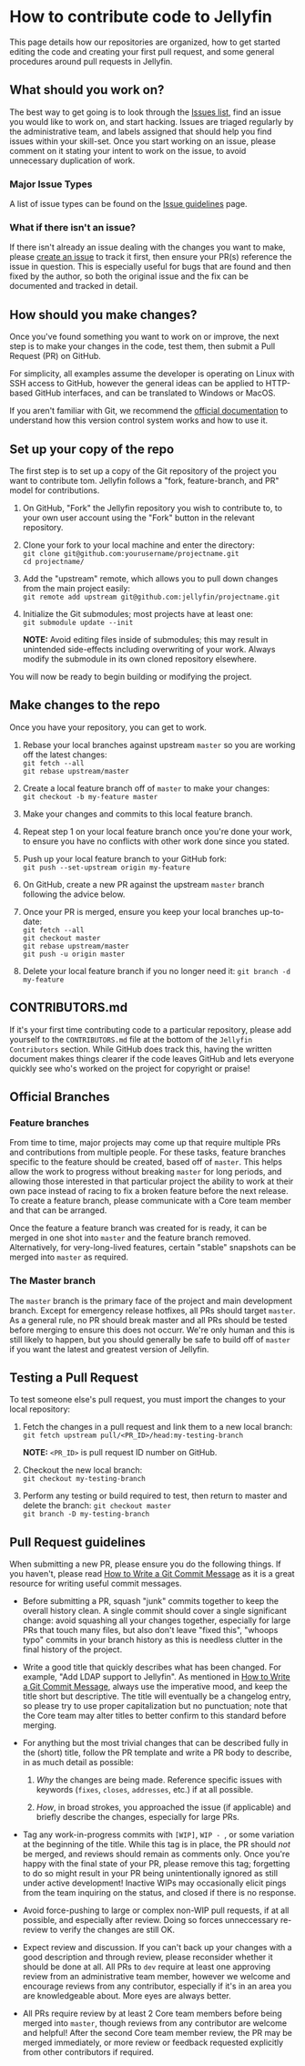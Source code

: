 # How to contribute code to Jellyfin

This page details how our repositories are organized, how to get started editing the code and creating your first pull request, and some general procedures around pull requests in Jellyfin.

## What should you work on?

The best way to get going is to look through the [Issues list](https://github.com/jellyfin/jellyfin/issues), find an issue you would like to work on, and start hacking. Issues are triaged regularly by the administrative team, and labels assigned that should help you find issues within your skill-set. Once you start working on an issue, please comment on it stating your intent to work on the issue, to avoid unnecessary duplication of work.

### Major Issue Types

A list of issue types can be found on the [Issue guidelines](/docs/contributing/issues.md#issue-labels) page.

### What if there isn't an issue?

If there isn't already an issue dealing with the changes you want to make, please [create an issue](/docs/contributing/issues.md) to track it first, then ensure your PR(s) reference the issue in question. This is especially useful for bugs that are found and then fixed by the author, so both the original issue and the fix can be documented and tracked in detail.

## How should you make changes?

Once you've found something you want to work on or improve, the next step is to make your changes in the code, test them, then submit a Pull Request (PR) on GitHub.

For simplicity, all examples assume the developer is operating on Linux with SSH access to GitHub, however the general ideas can be applied to HTTP-based GitHub interfaces, and can be translated to Windows or MacOS.

If you aren't familiar with Git, we recommend the [official documentation](https://git-scm.com/book/en/v2/Getting-Started-About-Version-Control) to understand how this version control system works and how to use it.

## Set up your copy of the repo

The first step is to set up a copy of the Git repository of the project you want to contribute tom. Jellyfin follows a "fork, feature-branch, and PR" model for contributions.

1. On GitHub, "Fork" the Jellyfin repository you wish to contribute to, to your own user account using the "Fork" button in the relevant repository.

1. Clone your fork to your local machine and enter the directory:  
    `git clone git@github.com:yourusername/projectname.git`  
    `cd projectname/`

1. Add the "upstream" remote, which allows you to pull down changes from the main project easily:  
    `git remote add upstream git@github.com:jellyfin/projectname.git`

1. Initialize the Git submodules; most projects have at least one:  
    `git submodule update --init`

    **NOTE:** Avoid editing files inside of submodules; this may result in unintended side-effects including overwriting of your work. Always modify the submodule in its own cloned repository elsewhere.

You will now be ready to begin building or modifying the project.

## Make changes to the repo

Once you have your repository, you can get to work.

1. Rebase your local branches against upstream `master` so you are working off the latest changes:  
    `git fetch --all`  
    `git rebase upstream/master`  

1. Create a local feature branch off of `master` to make your changes:  
    `git checkout -b my-feature master`

1. Make your changes and commits to this local feature branch.

1. Repeat step 1 on your local feature branch once you're done your work, to ensure you have no conflicts with other work done since you stated.

1. Push up your local feature branch to your GitHub fork:  
    `git push --set-upstream origin my-feature`

1. On GitHub, create a new PR against the upstream `master` branch following the advice below.

1. Once your PR is merged, ensure you keep your local branches up-to-date:  
    `git fetch --all`  
    `git checkout master`  
    `git rebase upstream/master`  
    `git push -u origin master`  

1. Delete your local feature branch if you no longer need it:
    `git branch -d my-feature`

## CONTRIBUTORS.md

If it's your first time contributing code to a particular repository, please add yourself to the `CONTRIBUTORS.md` file at the bottom of the `Jellyfin Contributors` section. While GitHub does track this, having the written document makes things clearer if the code leaves GitHub and lets everyone quickly see who's worked on the project for copyright or praise!

## Official Branches

### Feature branches

From time to time, major projects may come up that require multiple PRs and contributions from multiple people. For these tasks, feature branches specific to the feature should be created, based off of `master`. This helps allow the work to progress without breaking `master` for long periods, and allowing those interested in that particular project the ability to work at their own pace instead of racing to fix a broken feature before the next release. To create a feature branch, please communicate with a Core team member and that can be arranged.

Once the feature a feature branch was created for is ready, it can be merged in one shot into `master` and the feature branch removed. Alternatively, for very-long-lived features, certain "stable" snapshots can be merged into `master` as required.

### The Master branch

The `master` branch is the primary face of the project and main development branch. Except for emergency release hotfixes, all PRs should target `master`. As a general rule, no PR should break master and all PRs should be tested before merging to ensure this does not occurr. We're only human and this is still likely to happen, but you should generally be safe to build off of `master` if you want the latest and greatest version of Jellyfin.

## Testing a Pull Request

To test someone else's pull request, you must import the changes to your local repository:

1. Fetch the changes in a pull request and link them to a new local branch:
    `git fetch upstream pull/<PR_ID>/head:my-testing-branch`  

    **NOTE:** `<PR_ID>` is pull request ID number on GitHub.

1. Checkout the new local branch:  
    `git checkout my-testing-branch`

1. Perform any testing or build required to test, then return to master and delete the branch:
    `git checkout master`  
    `git branch -D my-testing-branch`

## Pull Request guidelines

When submitting a new PR, please ensure you do the following things. If you haven't, please read [How to Write a Git Commit Message](https://chris.beams.io/posts/git-commit/) as it is a great resource for writing useful commit messages.

* Before submitting a PR, squash "junk" commits together to keep the overall history clean. A single commit should cover a single significant change: avoid squashing all your changes together, especially for large PRs that touch many files, but also don't leave "fixed this", "whoops typo" commits in your branch history as this is needless clutter in the final history of the project.

* Write a good title that quickly describes what has been changed. For example, "Add LDAP support to Jellyfin". As mentioned in [How to Write a Git Commit Message](https://chris.beams.io/posts/git-commit/), always use the imperative mood, and keep the title short but descriptive. The title will eventually be a changelog entry, so please try to use proper capitalization but no punctuation; note that the Core team may alter titles to better confirm to this standard before merging.

* For anything but the most trivial changes that can be described fully in the (short) title, follow the PR template and write a PR body to describe, in as much detail as possible:

    1. *Why* the changes are being made. Reference specific issues with keywords (`fixes`, `closes`, `addresses`, etc.) if at all possible.

    1. *How*, in broad strokes, you approached the issue (if applicable) and briefly describe the changes, especially for large PRs.

* Tag any work-in-progress commits with `[WIP]`, `WIP - `, or some variation at the beginning of the title. While this tag is in place, the PR should *not* be merged, and reviews should remain as comments only. Once you're happy with the final state of your PR, please remove this tag; forgetting to do so might result in your PR being unintentionally ignored as still under active development! Inactive WIPs may occasionally elicit pings from the team inquiring on the status, and closed if there is no response.

* Avoid force-pushing to large or complex non-WIP pull requests, if at all possible, and especially after review. Doing so forces unneccessary re-review to verify the changes are still OK.

* Expect review and discussion. If you can't back up your changes with a good description and through review, please reconsider whether it should be done at all. All PRs to `dev` require at least one approving review from an administrative team member, however we welcome and encourage reviews from any contributor, especially if it's in an area you are knowledgeable about. More eyes are always better.

* All PRs require review by at least 2 Core team members before being merged into `master`, though reviews from any contributor are welcome and helpful! After the second Core team member review, the PR may be merged immediately, or more review or feedback requested explicitly from other contributors if required.
